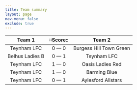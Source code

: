```yaml
---
title: Team summary
layout: page
nav-menu: false
exclude: true
---
```




|     Team 1      |  ::Score::  |         Team 2          |
|:---------------:|:-----------:|:-----------------------:|
|   Teynham LFC   | 0 &mdash; 0 | Burgess Hill Town Green |
| Belhus Ladies B | 0 &mdash; 1 |       Teynham LFC       |
|   Teynham LFC   | 1 &mdash; 0 |    Oasis Ladies Red     |
|   Teynham LFC   | 1 &mdash; 0 |      Barming Blue       |
|   Teynham LFC   | 0 &mdash; 1 |   Aylesford Allstars    |

 <br /><br /><br />